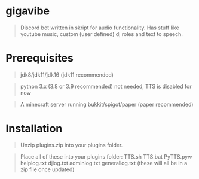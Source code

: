 # gigavibe
> Discord bot written in skript for audio functionality.
> Has stuff like youtube music, custom (user defined) dj roles and text to speech. 

# Prerequisites
> jdk8/jdk11/jdk16 
> (jdk11 recommended)

> python 3.x 
> (3.8 or 3.9 recommended)
not needed, TTS is disabled for now

> A minecraft server running bukkit/spigot/paper
> (paper recommended)

# Installation
> Unzip plugins.zip into your plugins folder.

> Place all of these into your plugins folder:
TTS.sh
TTS.bat
PyTTS.pyw
helplog.txt
djlog.txt
adminlog.txt
generallog.txt
(these will all be in a zip file once updated)
